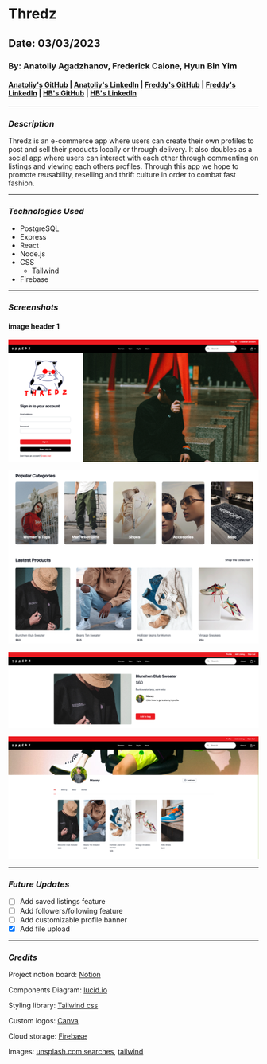 # **Thredz**
## **Date**: 03/03/2023
### **By**: Anatoliy Agadzhanov, Frederick Caione, Hyun Bin Yim
#### [Anatoliy's GitHub](https://github.com/yesanatoliy) | [Anatoliy's LinkedIn](https://www.linkedin.com/in/anatoliy-agadzhanov-5a2a54173/) | [Freddy's GitHub](https://github.com/fcaione) | [Freddy's LinkedIn](https://www.linkedin.com/in/frederickcaione) | [HB's GitHub](https://github.com/hby77) | [HB's LinkedIn](https://www.linkedin.com/in/hyunbinyim/)
***
### ***Description***
Thredz is an e-commerce app where users can create their own profiles to post and sell their products locally or through delivery. It also doubles as a social app where users can interact with each other through commenting on listings and viewing each others profiles. Through this app we hope to promote reusability, reselling and thrift culture in order to combat fast fashion.

***
### ***Technologies Used***
* PostgreSQL
* Express
* React
* Node.js
* CSS
    * Tailwind
* Firebase


***
### ***Screenshots***

#### **image header 1**
![Sign in page](./src/images/SignIn.png)

![Home page](./src/images/HomeSc.png)

![Listing page](./src/images/Listing_details.png)

![Profile page](./src/images/Profile_page.png)
***
### ***Future Updates***
- [ ] Add saved listings feature
- [ ] Add followers/following feature
- [ ] Add customizable profile banner
- [x] Add file upload

***
### ***Credits***

Project notion board: [Notion](https://en.wikipedia.org/wiki/File:Good_Food_Display_-_NCI_Visuals_Online.jpg)

Components Diagram: [lucid.io](https://lucid.app/lucidchart/b98f06ca-4fc9-43a8-b0b2-fe184611df5b/edit?viewport_loc=-193%2C-91%2C2328%2C1119%2C0_0&invitationId=inv_87f1b4c8-aa5b-4746-9488-350373655d06)

Styling library: [Tailwind css](https://tailwindcss.com/)

Custom logos: [Canva](canva.com)

Cloud storage: [Firebase](firebase.google.com)

Images: [unsplash.com searches](unsplash.com), [tailwind](https://tailwindcss.com)
